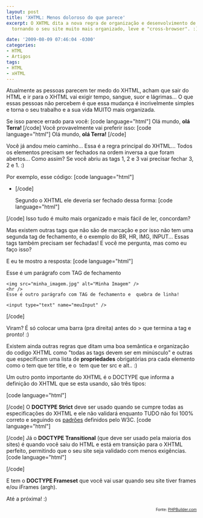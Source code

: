 ```yaml
---
layout: post
title: 'XHTML: Menos doloroso do que parece'
excerpt: O XHTML dita a nova regra de organização e desenvolvimento de código HTML,
  tornando o seu site muito mais organizado, leve e "cross-browser". :)

date: '2009-08-09 07:46:04 -0300'
categories:
- HTML
- Artigos
tags:
- HTML
- xHTML
---
```

Atualmente as pessoas parecem ter medo do XHTML, acham que sair do HTML e ir para o XHTML vai exigir tempo, sangue, suor e lágrimas... O que essas pessoas não percebem é que essa mudança é incrivelmente simples e torna o seu trabalho e a sua vida MUITO mais organizada.

Se isso parece errado para você:
[code language="html"]
Olá mundo, <strong>olá Terra!
</strong>
[/code]
Você provavelmente vai preferir isso:
[code language="html"]
Olá mundo, <strong>olá Terra!</strong>
[/code]

Você já andou meio caminho... Essa é a regra principal do XHTML... Todos os elementos precisam ser fechados na ordem inversa a que foram abertos... Como assim? Se você abriu as tags 1, 2 e 3 vai precisar fechar 3, 2 e 1. :)

Por exemplo, esse código:
[code language="html"]
<div>
	<ul>
		<li>
[/code]

Segundo o XHTML ele deveria ser fechado dessa forma:
[code language="html"]
    </li>
	</ul>
</div>
[/code]
Isso tudo é muito mais organizado e mais fácil de ler, concordam?

Mas existem outras tags que não são de marcação e por isso não tem uma segunda tag de fechamento, é o exemplo do BR, HR, IMG, INPUT... Essas tags também precisam ser fechadas! E você me pergunta, mas como eu faço isso?

E eu te mostro a resposta:
[code language="html"]
<div>
	Esse é um parágrafo com TAG de fechamento

	<img src="minha_imagem.jpg" alt="Minha Imagem" />
	<hr />
	Esse é outro parágrafo com TAG de fechamento e  quebra de linha!

	<input type="text" name="meuInput" />
</div>
[/code]

Viram? É só colocar uma barra (pra direita) antes do > que termina a tag e pronto! :)

Existem ainda outras regras que ditam uma boa semântica e organização do codigo XHTML como "todas as tags devem ser em minúsculo" e outras que especificam uma lista de <strong>propriedades</strong> obrigatórias pra cada elemento como o <a> tem que ter title, e o <img> tem que ter src e alt.. :)

Um outro ponto importante do XHTML é o DOCTYPE que informa a definição do XHTML que se esta usando, são três tipos:


[code language="html"]
<!DOCTYPE html PUBLIC "-//W3C//DTD XHTML 1.0 Strict//EN" "http://www.w3.org/TR/xhtml1/DTD/xhtml1-strict.dtd">
[/code]
O <strong>DOCTYPE Strict</strong> deve ser usado quando se cumpre todas as especificações do XHTML e ele não validará enquanto TUDO não foi 100% correto e seguindo os <a href="http://www.w3.org/TR/xhtml1/" target="_blank">padrões</a> definidos pelo W3C.
[code language="html"]
<!DOCTYPE html PUBLIC "-//W3C//DTD XHTML 1.0 Transitional//EN" "http://www.w3.org/TR/xhtml1/DTD/xhtml1-transitional.dtd">
[/code]
Já o <strong>DOCTYPE Transitional</strong> (que deve ser usado pela maioria dos sites) é quando você saiu do HTML e está em transição para o XHTML perfeito, permitindo que o seu site seja validado com menos exigências.
[code language="html"]
<!DOCTYPE html PUBLIC "-//W3C//DTD XHTML 1.0 Frameset//EN" "http://www.w3.org/TR/xhtml1/DTD/xhtml1-frameset.dtd"> [/code]
E tem o <strong>DOCTYPE Frameset</strong> que você vai usar quando seu site tiver frames e/ou iFrames (argh).

Até a próxima! :)

<p style="text-align: right; font-size: 10px">Fonte: <a href="http://www.phpbuilder.com/columns/marc_plotz06302009.php3" target="_blank">PHPBuilder.com</a>

